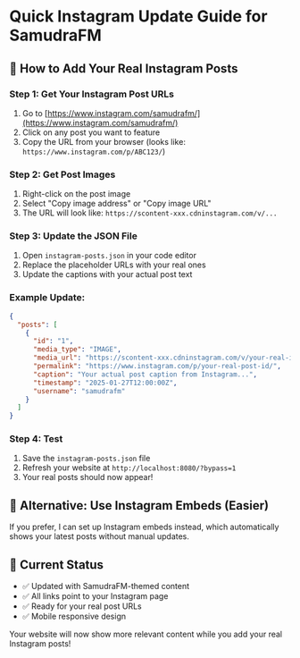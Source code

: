 # Quick Instagram Update Guide for SamudraFM

## 🚀 How to Add Your Real Instagram Posts

### Step 1: Get Your Instagram Post URLs
1. Go to [https://www.instagram.com/samudrafm/](https://www.instagram.com/samudrafm/)
2. Click on any post you want to feature
3. Copy the URL from your browser (looks like: `https://www.instagram.com/p/ABC123/`)

### Step 2: Get Post Images
1. Right-click on the post image
2. Select "Copy image address" or "Copy image URL"
3. The URL will look like: `https://scontent-xxx.cdninstagram.com/v/...`

### Step 3: Update the JSON File
1. Open `instagram-posts.json` in your code editor
2. Replace the placeholder URLs with your real ones
3. Update the captions with your actual post text

### Example Update:
```json
{
  "posts": [
    {
      "id": "1",
      "media_type": "IMAGE",
      "media_url": "https://scontent-xxx.cdninstagram.com/v/your-real-image-url.jpg",
      "permalink": "https://www.instagram.com/p/your-real-post-id/",
      "caption": "Your actual post caption from Instagram...",
      "timestamp": "2025-01-27T12:00:00Z",
      "username": "samudrafm"
    }
  ]
}
```

### Step 4: Test
1. Save the `instagram-posts.json` file
2. Refresh your website at `http://localhost:8080/?bypass=1`
3. Your real posts should now appear!

## 📱 Alternative: Use Instagram Embeds (Easier)

If you prefer, I can set up Instagram embeds instead, which automatically shows your latest posts without manual updates.

## 🎯 Current Status
- ✅ Updated with SamudraFM-themed content
- ✅ All links point to your Instagram page
- ✅ Ready for your real post URLs
- ✅ Mobile responsive design

Your website will now show more relevant content while you add your real Instagram posts!
